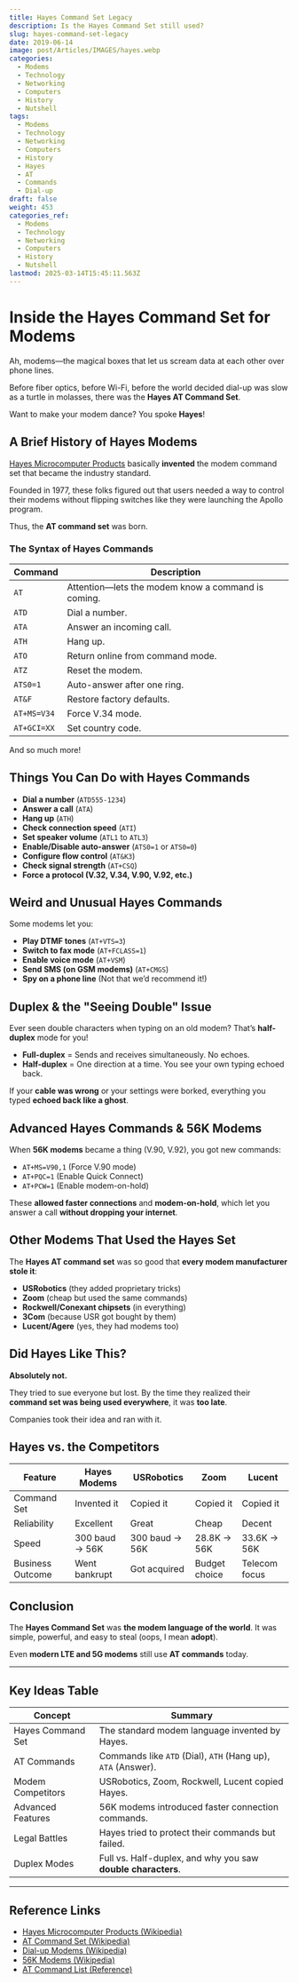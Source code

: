 ```yaml
---
title: Hayes Command Set Legacy
description: Is the Hayes Command Set still used?
slug: hayes-command-set-legacy
date: 2019-06-14
image: post/Articles/IMAGES/hayes.webp
categories:
  - Modems
  - Technology
  - Networking
  - Computers
  - History
  - Nutshell
tags:
  - Modems
  - Technology
  - Networking
  - Computers
  - History
  - Hayes
  - AT
  - Commands
  - Dial-up
draft: false
weight: 453
categories_ref:
  - Modems
  - Technology
  - Networking
  - Computers
  - History
  - Nutshell
lastmod: 2025-03-14T15:45:11.563Z
---
```

# Inside the Hayes Command Set for Modems

Ah, modems—the magical boxes that let us scream data at each other over phone lines.

Before fiber optics, before Wi-Fi, before the world decided dial-up was slow as a turtle in molasses, there was the **Hayes AT Command Set**.

Want to make your modem dance? You spoke **Hayes**!

## A Brief History of Hayes Modems

[Hayes Microcomputer Products](https://en.wikipedia.org/wiki/Hayes_Microcomputer_Products) basically **invented** the modem command set that became the industry standard.

Founded in 1977, these folks figured out that users needed a way to control their modems without flipping switches like they were launching the Apollo program.

Thus, the **AT command set** was born.

### The Syntax of Hayes Commands

| Command     | Description                                        |
| ----------- | -------------------------------------------------- |
| `AT`        | Attention—lets the modem know a command is coming. |
| `ATD`       | Dial a number.                                     |
| `ATA`       | Answer an incoming call.                           |
| `ATH`       | Hang up.                                           |
| `ATO`       | Return online from command mode.                   |
| `ATZ`       | Reset the modem.                                   |
| `ATS0=1`    | Auto-answer after one ring.                        |
| `AT&F`      | Restore factory defaults.                          |
| `AT+MS=V34` | Force V.34 mode.                                   |
| `AT+GCI=XX` | Set country code.                                  |

And so much more!

## Things You Can Do with Hayes Commands

* **Dial a number** (`ATD555-1234`)
* **Answer a call** (`ATA`)
* **Hang up** (`ATH`)
* **Check connection speed** (`ATI`)
* **Set speaker volume** (`ATL1` to `ATL3`)
* **Enable/Disable auto-answer** (`ATS0=1` or `ATS0=0`)
* **Configure flow control** (`AT&K3`)
* **Check signal strength** (`AT+CSQ`)
* **Force a protocol (V.32, V.34, V.90, V.92, etc.)**

## Weird and Unusual Hayes Commands

Some modems let you:

* **Play DTMF tones** (`AT+VTS=3`)
* **Switch to fax mode** (`AT+FCLASS=1`)
* **Enable voice mode** (`AT+VSM`)
* **Send SMS (on GSM modems)** (`AT+CMGS`)
* **Spy on a phone line** (Not that we’d recommend it!)

## Duplex & the "Seeing Double" Issue

Ever seen double characters when typing on an old modem? That’s **half-duplex** mode for you!

* **Full-duplex** = Sends and receives simultaneously. No echoes.
* **Half-duplex** = One direction at a time. You see your own typing echoed back.

If your **cable was wrong** or your settings were borked, everything you typed **echoed back like a ghost**.

## Advanced Hayes Commands & 56K Modems

When **56K modems** became a thing (V.90, V.92), you got new commands:

* `AT+MS=V90,1` (Force V.90 mode)
* `AT+PQC=1` (Enable Quick Connect)
* `AT+PCW=1` (Enable modem-on-hold)

These **allowed faster connections** and **modem-on-hold**, which let you answer a call **without dropping your internet**.

## Other Modems That Used the Hayes Set

The **Hayes AT command set** was so good that **every modem manufacturer stole it**:

* **USRobotics** (they added proprietary tricks)
* **Zoom** (cheap but used the same commands)
* **Rockwell/Conexant chipsets** (in everything)
* **3Com** (because USR got bought by them)
* **Lucent/Agere** (yes, they had modems too)

## Did Hayes Like This?

**Absolutely not.**

They tried to sue everyone but lost. By the time they realized their **command set was being used everywhere**, it was **too late**.

Companies took their idea and ran with it.

## Hayes vs. the Competitors

| Feature          | Hayes Modems   | USRobotics     | Zoom          | Lucent        |
| ---------------- | -------------- | -------------- | ------------- | ------------- |
| Command Set      | Invented it    | Copied it      | Copied it     | Copied it     |
| Reliability      | Excellent      | Great          | Cheap         | Decent        |
| Speed            | 300 baud → 56K | 300 baud → 56K | 28.8K → 56K   | 33.6K → 56K   |
| Business Outcome | Went bankrupt  | Got acquired   | Budget choice | Telecom focus |

## Conclusion

The **Hayes Command Set** was **the modem language of the world**. It was simple, powerful, and easy to steal (oops, I mean **adopt**).

Even **modern LTE and 5G modems** still use **AT commands** today.

***

## Key Ideas Table

| Concept           | Summary                                                      |
| ----------------- | ------------------------------------------------------------ |
| Hayes Command Set | The standard modem language invented by Hayes.               |
| AT Commands       | Commands like `ATD` (Dial), `ATH` (Hang up), `ATA` (Answer). |
| Modem Competitors | USRobotics, Zoom, Rockwell, Lucent copied Hayes.             |
| Advanced Features | 56K modems introduced faster connection commands.            |
| Legal Battles     | Hayes tried to protect their commands but failed.            |
| Duplex Modes      | Full vs. Half-duplex, and why you saw **double characters**. |

***

## Reference Links

* [Hayes Microcomputer Products (Wikipedia)](https://en.wikipedia.org/wiki/Hayes_Microcomputer_Products)
* [AT Command Set (Wikipedia)](https://en.wikipedia.org/wiki/Hayes_command_set)
* [Dial-up Modems (Wikipedia)](https://en.wikipedia.org/wiki/Dial-up_Internet_access)
* [56K Modems (Wikipedia)](https://en.wikipedia.org/wiki/56k_modem)
* [AT Command List (Reference)](https://www.mikroe.com/at-command-reference)
